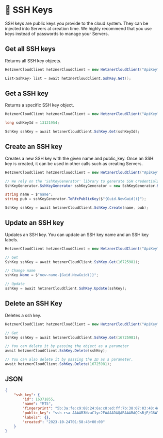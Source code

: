 # 🔐 SSH Keys

SSH keys are public keys you provide to the cloud system. They can be injected into Servers at creation time. We highly recommend that you use keys instead of passwords to manage your Servers.

## Get all SSH keys

Returns all SSH key objects.

```csharp
HetznerCloudClient hetznerCloudClient = new HetznerCloudClient("ApiKey");

List<SshKey> list = await hetznerCloudClient.SshKey.Get();
```

## Get a SSH key

Returns a specific SSH key object.

```csharp
HetznerCloudClient hetznerCloudClient = new HetznerCloudClient("ApiKey");

long sshKeyId = 13121954;

SshKey sshKey = await hetznerCloudClient.SshKey.Get(sshKeyId);
```

## Create an SSH key

Creates a new SSH key with the given name and public\_key. Once an SSH key is created, it can be used in other calls such as creating Servers.

```csharp
HetznerCloudClient hetznerCloudClient = new HetznerCloudClient("ApiKey");

// We rely on the 'SshKeyGenerator' library to generate SSH credentials.
SshKeyGenerator.SshKeyGenerator sshKeyGenerator = new SshKeyGenerator.SshKeyGenerator(2048);

string name = $"name";
string pub = sshKeyGenerator.ToRfcPublicKey($"{Guid.NewGuid()}");

SshKey sshKey = await hetznerCloudClient.SshKey.Create(name, pub);
```

## Update an SSH key

Updates an SSH key. You can update an SSH key name and an SSH key labels.

```csharp
HetznerCloudClient hetznerCloudClient = new HetznerCloudClient("ApiKey");

// Get
SshKey sshKey = await hetznerCloudClient.SshKey.Get(16725981);

// Change name
sshKey.Name = $"new-name-{Guid.NewGuid()}";

// Update
sshKey = await hetznerCloudClient.SshKey.Update(sshKey);
```

## Delete an SSH Key

Deletes a ssh key. 

```csharp
HetznerCloudClient hetznerCloudClient = new HetznerCloudClient("ApiKey");

// Get
SshKey sshKey = await hetznerCloudClient.SshKey.Get(16725981);

// You can delete it by passing the object as a parameter
await hetznerCloudClient.SshKey.Delete(sshKey);

// You can also delete it by passing the ID as a parameter.
await hetznerCloudClient.SshKey.Delete(16725981);
```

## **JSON**

```json
{
    "ssh_key": {
        "id": 16371855,
        "name": "MT5",
        "fingerprint": "5b:3a:fe:c9:88:24:6a:c8:ed:ff:7b:38:07:03:40:4d",
        "public_key": "ssh-rsa AAAAB3NzaC1yc2EAAAADAQABAAABAQCsRjE/G6WYoLQgxjP8h00fwEowwiJ4EgB9HHrnIy3Z5JthxrKJe5RQSSUa5Qsz8+OgJtDVAKn++twM9tcF63Kna8YpEgvZSAkEEcz14a0KuuWpe/Kh4qw2jJTyuk6pmdT9+gMMq6X9IyrfkwgyPsCJEjVxsDHAWU2Ym5LA+e7WRQtoq+JNVzAJ0cNIU5/gEnYVz8KGrsUkBDCFeoBenwl8ss+nwumNo9Lnf2TCOegBFGph0m+wrRzE8Y1NnRoanuSVV0zSwZXlrhdf0Jqz8CX+cDjN9r6p0HIH+dVCY1iBQvYsE28Cs13WfpY/wfSjuKtjYE2p6jmZtrdDduXC+Qn5",
        "labels": {},
        "created": "2023-10-24T01:58:43+00:00"
    }
}
```
